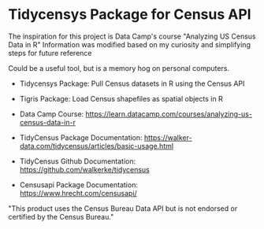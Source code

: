 # Tidycensys Package for Census API

The inspiration for this project is Data Camp's course "Analyzing US Census Data in R"
Information was modified based on my curiosity and simplifying steps for future reference 


Could be a useful tool, but is a memory hog on personal computers. 

- Tidycensys Package: Pull Census datasets in R using the Census API
- Tigris Package: Load Census shapefiles as spatial objects in R 

- Data Camp Course: https://learn.datacamp.com/courses/analyzing-us-census-data-in-r
- TidyCensus Package Documentation: https://walker-data.com/tidycensus/articles/basic-usage.html
- TidyCensus Github Documentation: https://github.com/walkerke/tidycensus
- Censusapi Package Documentation: https://www.hrecht.com/censusapi/

"This product uses the Census Bureau Data API but is not endorsed or certified by the Census Bureau." 
